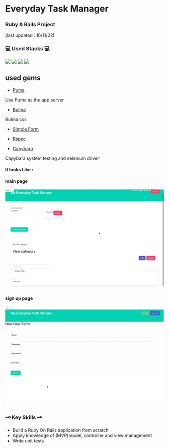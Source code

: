 # Everyday Task Manager
### Ruby & Rails Project

(last updated : 16/11/22)
### 💻 Used Stacks 💻

<img src="https://img.shields.io/badge/Ruby-CC342D?style=for-the-badge&logo=ruby&logoColor=white">
<img src="https://img.shields.io/badge/RubyOnRails-CC0000?style=for-the-badge&logo=rubyonrails&logoColor=white">
<img src="https://img.shields.io/badge/RubyGems-E9573F?style=for-the-badge&logo=rubygems&logoColor=white">
<img src="https://img.shields.io/badge/SQLite-003B57?style=for-the-badge&logo=SQLite&logoColor=white">

## used gems 

* <a href="https://github.com/puma/puma">Puma</a>
<p>Use Puma as the app server</p>

* <a href="https://github.com/dhmgroup/bulmajs-rails">Bulma</a>
<p>Bulma css</p>

* <a href="https://github.com/heartcombo/simple_form">Simple Form</a>

* <a href="https://rspec.info/">Rspec</a>

* <a href="https://github.com/teamcapybara/capybara">Capybara</a>
<p>Capybara system testing and selenium driver</p>

#### It looks Like : 
#### main page
<img src="./src/images/main.png">

#### sign up page
<img src="./src/images/sign_up.png">

### 🗝 Key Skills 🗝
* Build a Ruby On Rails application from scratch
* Apply knowledge of (MVP)model, controller and view management
* Write unit tests